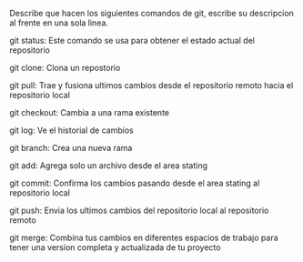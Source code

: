 Describe que hacen los siguientes comandos de git, escribe su descripcion al frente en una sola linea.

git status: Este comando se usa para obtener el estado actual del repositorio

git clone: Clona un repostorio

git pull: Trae y fusiona ultimos cambios desde el repositorio remoto hacia el repositorio local 

git checkout: Cambia a una rama existente

git log: Ve el historial de cambios

git branch: Crea una nueva rama

git add: Agrega solo un archivo desde el area stating

git commit: Confirma los cambios pasando desde el area stating al repositorio local

git push: Envia los ultimos cambios del repositorio local al repositorio remoto

git merge: Combina tus cambios en diferentes espacios de trabajo para tener una version completa y actualizada  de tu proyecto 
